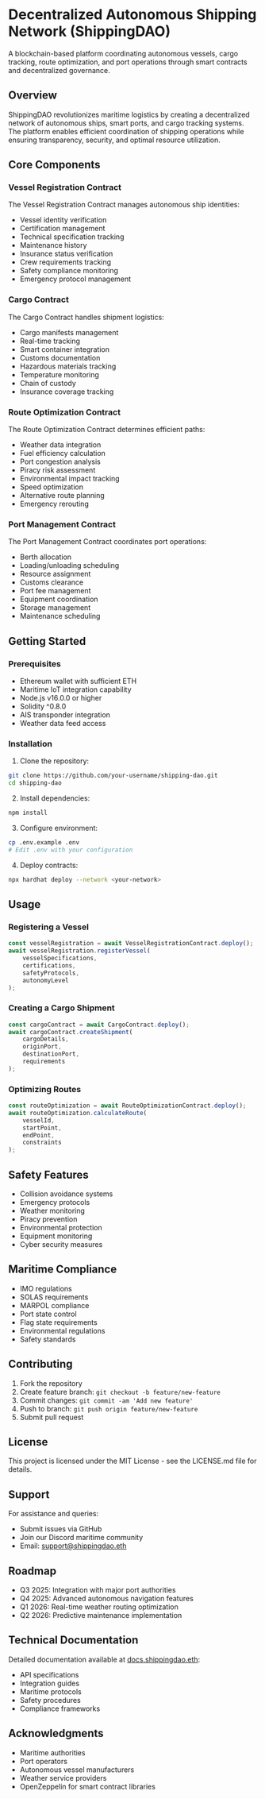 # Decentralized Autonomous Shipping Network (ShippingDAO)

A blockchain-based platform coordinating autonomous vessels, cargo tracking, route optimization, and port operations through smart contracts and decentralized governance.

## Overview

ShippingDAO revolutionizes maritime logistics by creating a decentralized network of autonomous ships, smart ports, and cargo tracking systems. The platform enables efficient coordination of shipping operations while ensuring transparency, security, and optimal resource utilization.

## Core Components

### Vessel Registration Contract

The Vessel Registration Contract manages autonomous ship identities:

- Vessel identity verification
- Certification management
- Technical specification tracking
- Maintenance history
- Insurance status verification
- Crew requirements tracking
- Safety compliance monitoring
- Emergency protocol management

### Cargo Contract

The Cargo Contract handles shipment logistics:

- Cargo manifests management
- Real-time tracking
- Smart container integration
- Customs documentation
- Hazardous materials tracking
- Temperature monitoring
- Chain of custody
- Insurance coverage tracking

### Route Optimization Contract

The Route Optimization Contract determines efficient paths:

- Weather data integration
- Fuel efficiency calculation
- Port congestion analysis
- Piracy risk assessment
- Environmental impact tracking
- Speed optimization
- Alternative route planning
- Emergency rerouting

### Port Management Contract

The Port Management Contract coordinates port operations:

- Berth allocation
- Loading/unloading scheduling
- Resource assignment
- Customs clearance
- Port fee management
- Equipment coordination
- Storage management
- Maintenance scheduling

## Getting Started

### Prerequisites

- Ethereum wallet with sufficient ETH
- Maritime IoT integration capability
- Node.js v16.0.0 or higher
- Solidity ^0.8.0
- AIS transponder integration
- Weather data feed access

### Installation

1. Clone the repository:
```bash
git clone https://github.com/your-username/shipping-dao.git
cd shipping-dao
```

2. Install dependencies:
```bash
npm install
```

3. Configure environment:
```bash
cp .env.example .env
# Edit .env with your configuration
```

4. Deploy contracts:
```bash
npx hardhat deploy --network <your-network>
```

## Usage

### Registering a Vessel

```javascript
const vesselRegistration = await VesselRegistrationContract.deploy();
await vesselRegistration.registerVessel(
    vesselSpecifications,
    certifications,
    safetyProtocols,
    autonomyLevel
);
```

### Creating a Cargo Shipment

```javascript
const cargoContract = await CargoContract.deploy();
await cargoContract.createShipment(
    cargoDetails,
    originPort,
    destinationPort,
    requirements
);
```

### Optimizing Routes

```javascript
const routeOptimization = await RouteOptimizationContract.deploy();
await routeOptimization.calculateRoute(
    vesselId,
    startPoint,
    endPoint,
    constraints
);
```

## Safety Features

- Collision avoidance systems
- Emergency protocols
- Weather monitoring
- Piracy prevention
- Environmental protection
- Equipment monitoring
- Cyber security measures

## Maritime Compliance

- IMO regulations
- SOLAS requirements
- MARPOL compliance
- Port state control
- Flag state requirements
- Environmental regulations
- Safety standards

## Contributing

1. Fork the repository
2. Create feature branch: `git checkout -b feature/new-feature`
3. Commit changes: `git commit -am 'Add new feature'`
4. Push to branch: `git push origin feature/new-feature`
5. Submit pull request

## License

This project is licensed under the MIT License - see the LICENSE.md file for details.

## Support

For assistance and queries:
- Submit issues via GitHub
- Join our Discord maritime community
- Email: support@shippingdao.eth

## Roadmap

- Q3 2025: Integration with major port authorities
- Q4 2025: Advanced autonomous navigation features
- Q1 2026: Real-time weather routing optimization
- Q2 2026: Predictive maintenance implementation

## Technical Documentation

Detailed documentation available at [docs.shippingdao.eth](https://docs.shippingdao.eth):
- API specifications
- Integration guides
- Maritime protocols
- Safety procedures
- Compliance frameworks

## Acknowledgments

- Maritime authorities
- Port operators
- Autonomous vessel manufacturers
- Weather service providers
- OpenZeppelin for smart contract libraries
